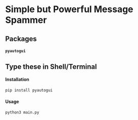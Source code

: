 # Simple but Powerful Message Spammer

## Packages

#### `pyautogui`

## Type these in Shell/Terminal

#### Installation

```bash
pip install pyautogui
```

#### Usage

```bash
python3 main.py
```
